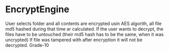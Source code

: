 # EncryptEngine
 
User selects folder and all contents are encrypted usin AES algorith, 
all file md5 hashed during that time ar calculated.
If the user wants to decrypt, the files have to be untouched (their 
md5 hash has to be the same, when it was uncrypted)
If file was tampered with after encryption it will not be decrypted.
Grade-10
